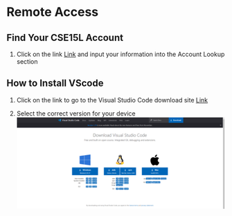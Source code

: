 # **Remote Access**

## **Find Your CSE15L Account**
1) Click on the link [Link](https://sdacs.ucsd.edu/~icc/index.php) and input your information into the Account Lookup section


## **How to Install VScode**
1) Click on the link to go to the Visual Studio Code download site [Link](https://code.visualstudio.com/Download)

3) Select the correct version for your device ![Image](https://github.com/jcaylao/Week1-Lab-Report/blob/main/vscodedownload.PNG)

